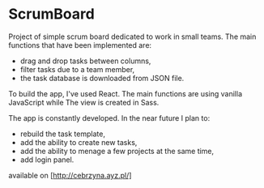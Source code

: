 # ScrumBoard
Project of simple scrum board dedicated to work in small teams. The main functions that have been implemented are:
  - drag and drop tasks between columns,
  - filter tasks due to a team member,
  - the task database is downloaded from JSON file.

To build the app, I've used React. The main functions are using vanilla JavaScript while The view is created in Sass.

The app is constantly developed. In the near future I plan to:

  - rebuild the task template,
  - add the ability to create new tasks,
  - add the ability to menage a few projects at the same time,
  - add login panel.

available on [http://cebrzyna.ayz.pl/]
